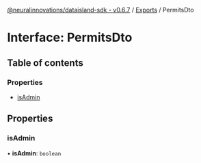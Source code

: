 [@neuralinnovations/dataisland-sdk - v0.6.7](../../README.md) / [Exports](../modules.md) / PermitsDto

# Interface: PermitsDto

## Table of contents

### Properties

- [isAdmin](PermitsDto.md#isadmin)

## Properties

### isAdmin

• **isAdmin**: `boolean`
